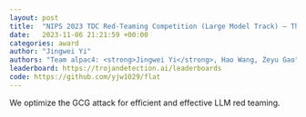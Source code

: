 ```yaml
---
layout: post
title:  "NIPS 2023 TDC Red-Teaming Competition (Large Model Track) – The Third Prize "
date:   2023-11-06 21:21:59 +00:00
categories: award
author: "Jingwei Yi"
authors: "Team alpac4: <strong>Jingwei Yi</strong>, Hao Wang, Zeyu Gao"
leaderboard: https://trojandetection.ai/leaderboards
code: https://github.com/yjw1029/flat
---
```

We optimize the GCG attack for efficient and effective LLM red teaming.